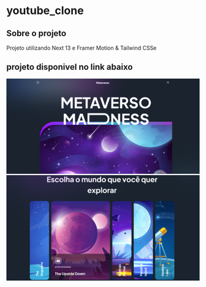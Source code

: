 # youtube_clone

## Sobre o projeto
Projeto utilizando Next 13 e Framer Motion & Tailwind CSSe 

## projeto disponivel no link abaixo
![Web ](https://github.com/andressa15alm/Projeto_next_framemotion/blob/main/img/mv.png) 
![Web ](https://github.com/andressa15alm/Projeto_next_framemotion/blob/main/img/mv2.png) 
